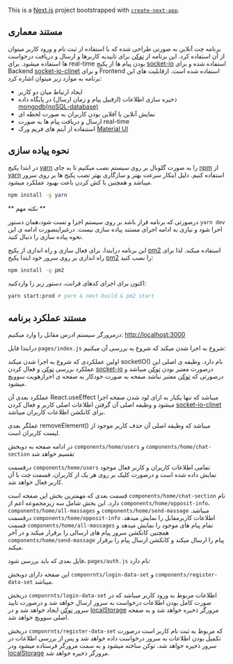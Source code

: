 This is a [Next.js](https://nextjs.org/) project bootstrapped with [`create-next-app`](https://github.com/vercel/next.js/tree/canary/packages/create-next-app).

## مستند معماری

برنامه چت آنلاین به صورتی طراحی شده که با استفاده از ثبت نام و ورود کاربر میتوان از آن استفاده کرد. این برنامه از [توکن](https://en.wikipedia.org/wiki/JSON_Web_Token) برای تاییدیه کاربرها و ارسال و دریافت درخواست ها استفاده میشود. برای real-time بودن پیام ها از پکیج [socket-io](https://www.npmjs.com/package/socket.io) استفاده شده و برای Backend [socket-io-clinet](https://www.npmjs.com/package/socket.io-client) و برای Frontend استفاده شده است. ازقابلیت های این برنامه به موارد زیر میتوان اشاره کرد:

- ایجاد ارتباط میان دو کاربر
- ذخیره سازی اطلاعات (ازقبیل پیام و زمان ارسال) در پایگاه داده [mongodb(noSQL-database)](https://www.mongodb.com/)
- نمایش آنلاین یا آفلاین بودن کاربران به صورت لحظه ای
- ارسال و دریافت پیام ها به صورت real-time
- استنفاده از آیتم های فریم ورک [Material UI](https://mui.com/)

## نحوه پیاده سازی

در ابتدا پکیج [yarn](https://www.npmjs.com/package/yarn) را به صورت گلوبال بر روی سیستم نصب میکنیم تا به جای [npm](https://www.npmjs.com/package/npm) از [yarn](https://www.npmjs.com/package/yarn) استفاده کنیم. دلیل اینکار سرعت بهتر و سازگاری بهتر نصب پکیج ها بر روی سرور میباشد و همچنین با کش کردن باعت بهبود عملکرد میشود.

```bash
npm install -g yarn
```

** نکته مهم **

درصورتی که برنامه قرار باشد بر روی سیستم اجرا و تست شود،همان دستور `yarn dev` اجرا شود و نیازی به ادامه اجرای مستند پیاده سازی نیست. درغیراینصورت ادامه ی این نحوه پیاده سازی را دنبال کنید.

این برنامه درابتدا، برای فعال سازی و راه اندازی از پکیج [pm2](https://www.npmjs.com/package/pm2) استفاده میکند. لذا برای راه اندازی بر روی سرور خود ابتدا پکیج [pm2](https://www.npmjs.com/package/pm2) را نصب کنید:

```bash
npm install -g pm2
```

اکنون برای اجرای کدهای فرانت، دستور زیر را واردکنید:

```bash
yarn start:prod # yarn & next-build & pm2 start
```

## مستند عملکرد برنامه

درمرورگر سیستم ادرس مقابل را وارد میکنیم: [http://localhost:3000](http://localhost:3000)

درابتدا فایل `pages/index.js` شروع به اجرا شدن میکند که شروع به بررسی آن میکنیم:

اولین عملکردی که شروع به اجرا شدن میکند socketIO() نام دارد. وظیفه ی اصلی این عملکرد بررسی [توکن](https://en.wikipedia.org/wiki/JSON_Web_Token) و فعال کردن [socket-io](https://www.npmjs.com/package/socket.io) درصورت معتبر بودن [توکن](https://en.wikipedia.org/wiki/JSON_Web_Token) میباشد و درصورتی که [توکن](https://en.wikipedia.org/wiki/JSON_Web_Token) معتبر نباشد صفحه به صورت خودکار به صفحه ی احرازهویت سوویچ میشود.

عملکرد بعدی آن React.useEffect میباشد که تنها یکبار به ازای لود شدن صفحه اجرا میشود و وظیفه اصلی آن گرفتن اطلاعات اصلی کاربر و فعال کردن [socket-io-clinet](https://www.npmjs.com/package/socket.io-client) برای کانکشن اطلاعات کاربران میباشد.

عملگر بعدی removeElement() میباشد که وظیفه اصلی آن حذف کاربر موجود از لیست کاربران است.

در ادامه صفحه به دوبخش `components/home/users` و `components/home/chat-section` تقسیم خواهد شد

درقسمت `components/home/users` تمامی اطلاعات کاربران و کاربر فعال موجود نمایش داده شده است و درصورت کلیک بر روی هر یک از کاربران، قسمت چت با آن کاربر فعال خواهد شد.

قسمت بعدی که مهمترین بخش این صفحه است `components/home/chat-section` نام دارد. این بخش شامل سه زیرمجموعه اعم از `components/home/opposit-info`، `components/home/all-massages` و `components/home/send-massage` میباشد. درقسمت `components/home/opposit-info` اطلاعات کاربرمقابل را نمایش میدهد. قسمت `components/home/all-massages` تمام پیام های موجود را نمایش میدهد و همچنین کانکشن سرور پیام های ارسالی را برقرار میکند و در آخر `components/home/send-massage` پیام را ارسال میکند و کانکشن ارسال پیام را برقرار میکند.

فایل بعدی که باید بررسی شود، `pages/auth.js` نام دارد:

این صفحه دارای دوبخش `componrnts/login-data-set` و `components/register-data-set` میباشد.

دربخش `componrnts/login-data-set` اطلاعات مربوط به ورود کاربر میباشد که در صورت کامل بودن اطلاعات درخواست به سرور ارسال خواهد شد و درصورت تایید سرور [توکن](https://en.wikipedia.org/wiki/JSON_Web_Token) ایجاد خواهد شد و در [localStorage](https://developer.mozilla.org/en-US/docs/Web/API/Window/localStorage) مرورگر ذخیره خواهد شد و به صفحه اصلی سوویچ خواهد شد.

دربخش `componrnts/register-data-set` که مربوط به ثبت نام کاربر است درصورت تکمیل بودن اطلاعات به سرور درخواست داده خواهد شد و پس از بررسی اطلاعات در سرور ذخیره خواهد شد، توکن ساخته میشود و به سمت مرورگر فرستاده میشود ودر [localStorage](https://developer.mozilla.org/en-US/docs/Web/API/Window/localStorage) مرورگر ذخیره خواهد شد.
